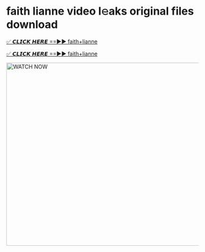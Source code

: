 # faith lianne video l𝚎aks original files download

<p><a href="https://mediafirer.com/faith+lianne&ref=titik" rel="nofollow">✅ 𝘾𝙇𝙄𝘾𝙆 𝙃𝙀𝙍𝙀 ==►► faith+lianne</a></p>

<p><a href="https://mediafirer.com/faith+lianne&ref=titik" rel="nofollow">✅ 𝘾𝙇𝙄𝘾𝙆 𝙃𝙀𝙍𝙀 ==►► faith+lianne</a></p>

<p><a rel="nofollow" title="WATCH NOW" href="https://mediafirer.com/faith+lianne&ref=titik"><img border="faith+lianne" height="480" width="854" title="WATCH NOW" alt="WATCH NOW" src="https://i.imgur.com/WiGg2rx.gif"></a></p>